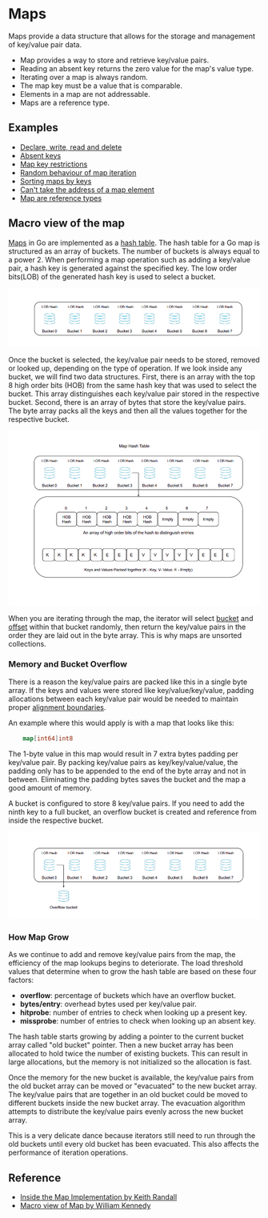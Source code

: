 # Maps

Maps provide a data structure that allows for the storage and management of key/value pair data.

- Map provides a way to store and retrieve key/value pairs.
- Reading an absent key returns the zero value for the map's value type.
- Iterating over a map is always random.
- The map key must be a value that is comparable.
- Elements in a map are not addressable.
- Maps are a reference type.

## Examples

- [Declare, write, read and delete](https://github.com/gkjoyes/golang-tour/blob/master/lesson/03/map/example1/example1.go)
- [Absent keys](https://github.com/gkjoyes/golang-tour/blob/master/lesson/03/map/example2/example2.go)
- [Map key restrictions](https://play.golang.org/p/43QckRQ82hN)
- [Random behaviour of map iteration](https://github.com/gkjoyes/golang-tour/blob/master/lesson/03/map/example3/example3.go)
- [Sorting maps by keys](https://github.com/gkjoyes/golang-tour/blob/master/lesson/03/map/example4/example4.go)
- [Can't take the address of a map element](https://play.golang.org/p/Ifl6hUa8Adq)
- [Map are reference types](https://github.com/gkjoyes/golang-tour/blob/master/lesson/03/map/example5/example5.go)

## Macro view of the map

[Maps](https://github.com/golang/go/blob/master/src/runtime/map.go) in Go are implemented as a [hash table](https://en.wikipedia.org/wiki/Hash_table). The hash table for a Go map is structured as an array of buckets. The number of buckets is always equal to a power 2. When performing a map operation such as adding a key/value pair, a hash key is generated against the specified key. The low order bits(LOB) of the generated hash key is used to select a bucket.

![Buckets](https://github.com/gkjoyes/golang-tour/blob/master/lesson/03/map/images/buckets.png)

Once the bucket is selected, the key/value pair needs to be stored, removed or looked up, depending on the type of operation. If we look inside any bucket, we will find two data structures. First, there is an array with the top 8 high order bits (HOB) from the same hash key that was used to select the bucket. This array distinguishes each key/value pair stored in the respective bucket. Second, there is an array of bytes that store the key/value pairs. The byte array packs all the keys and then all the values together for the respective bucket.

![Map Hash Table](https://github.com/gkjoyes/golang-tour/blob/master/lesson/03/map/images/map-hash-table.png)

When you are iterating through the map, the iterator will select [bucket](https://github.com/golang/go/blob/master/src/runtime/map.go#L827) and [offset](https://github.com/golang/go/blob/master/src/runtime/map.go#L832) within that bucket randomly, then return the key/value pairs in the order they are laid out in the byte array. This is why maps are unsorted collections.

### Memory and Bucket Overflow

There is a reason the key/value pairs are packed like this in a single byte array. If the keys and values were stored like key/value/key/value, padding allocations between each key/value pair would be needed to maintain proper [alignment boundaries](https://github.com/gkjoyes/golang-tour/tree/master/lesson/02/syntax/struct-types/padding).

An example where this would apply is with a map that looks like this:

```go
    map[int64]int8
```

The 1-byte value in this map would result in 7 extra bytes padding per key/value pair. By packing key/value pairs as key/key/value/value, the padding only has to be appended to the end of the byte array and not in between. Eliminating the padding bytes saves the bucket and the map a good amount of memory.

A bucket is configured to store 8 key/value pairs. If you need to add the ninth key to a full bucket, an overflow bucket is created and reference from inside the respective bucket.

![Map Hash Table](https://github.com/gkjoyes/golang-tour/blob/master/lesson/03/map/images/overflow-bucket.png)

### How Map Grow

As we continue to add and remove key/value pairs from the map, the efficiency of the map lookups begins to deteriorate. The load threshold values that determine when to grow the hash table are based on these four factors:

- **overflow**: percentage of buckets which have an overflow bucket.
- **bytes/entry**: overhead bytes used per key/value pair.
- **hitprobe**: number of entries to check when looking up a present key.
- **missprobe**: number of entries to check when looking up an absent key.

The hash table starts growing by adding a pointer to the current bucket array called "old bucket" pointer.
Then a new bucket array has been allocated to hold twice the number of existing buckets. This can result in large allocations, but the memory is not initialized so the allocation is fast.

Once the memory for the new bucket is available, the key/value pairs from the old bucket array can be moved or "evacuated" to the new bucket array. The key/value pairs that are together in an old bucket could be moved to different buckets inside the new bucket array. The evacuation algorithm attempts to distribute the key/value pairs evenly across the new bucket array.

This is a very delicate dance because iterators still need to run through the old buckets until every old bucket has been evacuated. This also affects the performance of iteration operations.

## Reference

- [Inside the Map Implementation by Keith Randall](https://youtu.be/Tl7mi9QmLns)
- [Macro view of Map by William Kennedy](https://www.ardanlabs.com/blog/2013/12/macro-view-of-map-internals-in-go.html)

